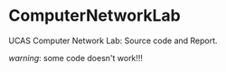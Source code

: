 # ComputerNetworkLab
UCAS Computer Network Lab: Source code and Report.

*warning*: some code doesn't work!!!
